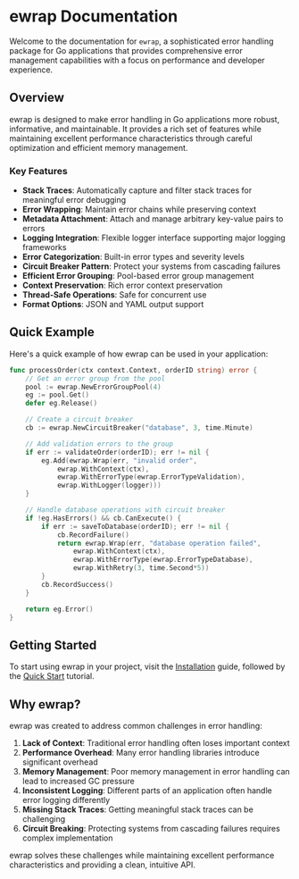 # ewrap Documentation

Welcome to the documentation for `ewrap`, a sophisticated error handling package for Go applications that provides comprehensive error management capabilities with a focus on performance and developer experience.

## Overview

ewrap is designed to make error handling in Go applications more robust, informative, and maintainable. It provides a rich set of features while maintaining excellent performance characteristics through careful optimization and efficient memory management.

### Key Features

- **Stack Traces**: Automatically capture and filter stack traces for meaningful error debugging
- **Error Wrapping**: Maintain error chains while preserving context
- **Metadata Attachment**: Attach and manage arbitrary key-value pairs to errors
- **Logging Integration**: Flexible logger interface supporting major logging frameworks
- **Error Categorization**: Built-in error types and severity levels
- **Circuit Breaker Pattern**: Protect your systems from cascading failures
- **Efficient Error Grouping**: Pool-based error group management
- **Context Preservation**: Rich error context preservation
- **Thread-Safe Operations**: Safe for concurrent use
- **Format Options**: JSON and YAML output support

## Quick Example

Here's a quick example of how ewrap can be used in your application:

```go
func processOrder(ctx context.Context, orderID string) error {
    // Get an error group from the pool
    pool := ewrap.NewErrorGroupPool(4)
    eg := pool.Get()
    defer eg.Release()

    // Create a circuit breaker
    cb := ewrap.NewCircuitBreaker("database", 3, time.Minute)

    // Add validation errors to the group
    if err := validateOrder(orderID); err != nil {
        eg.Add(ewrap.Wrap(err, "invalid order",
            ewrap.WithContext(ctx),
            ewrap.WithErrorType(ewrap.ErrorTypeValidation),
            ewrap.WithLogger(logger)))
    }

    // Handle database operations with circuit breaker
    if !eg.HasErrors() && cb.CanExecute() {
        if err := saveToDatabase(orderID); err != nil {
            cb.RecordFailure()
            return ewrap.Wrap(err, "database operation failed",
                ewrap.WithContext(ctx),
                ewrap.WithErrorType(ewrap.ErrorTypeDatabase),
                ewrap.WithRetry(3, time.Second*5))
        }
        cb.RecordSuccess()
    }

    return eg.Error()
}
```

## Getting Started

To start using ewrap in your project, visit the [Installation](getting-started/installation.md) guide, followed by the [Quick Start](getting-started/quickstart.md) tutorial.

## Why ewrap?

ewrap was created to address common challenges in error handling:

1. **Lack of Context**: Traditional error handling often loses important context
2. **Performance Overhead**: Many error handling libraries introduce significant overhead
3. **Memory Management**: Poor memory management in error handling can lead to increased GC pressure
4. **Inconsistent Logging**: Different parts of an application often handle error logging differently
5. **Missing Stack Traces**: Getting meaningful stack traces can be challenging
6. **Circuit Breaking**: Protecting systems from cascading failures requires complex implementation

ewrap solves these challenges while maintaining excellent performance characteristics and providing a clean, intuitive API.
